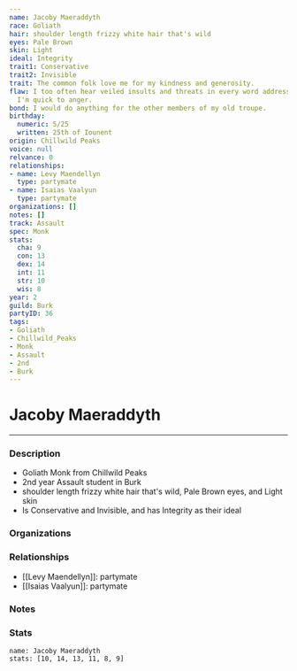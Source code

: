 ```yaml
---
name: Jacoby Maeraddyth
race: Goliath
hair: shoulder length frizzy white hair that's wild
eyes: Pale Brown
skin: Light
ideal: Integrity
trait1: Conservative
trait2: Invisible
trait: The common folk love me for my kindness and generosity.
flaw: I too often hear veiled insults and threats in every word addressed to me, and
  I'm quick to anger.
bond: I would do anything for the other members of my old troupe.
birthday:
  numeric: 5/25
  written: 25th of Iounent
origin: Chillwild Peaks
voice: null
relvance: 0
relationships:
- name: Levy Maendellyn
  type: partymate
- name: Isaias Vaalyun
  type: partymate
organizations: []
notes: []
track: Assault
spec: Monk
stats:
  cha: 9
  con: 13
  dex: 14
  int: 11
  str: 10
  wis: 8
year: 2
guild: Burk
partyID: 36
tags:
- Goliath
- Chillwild_Peaks
- Monk
- Assault
- 2nd
- Burk
---
```

# Jacoby Maeraddyth
---
### Description
- Goliath Monk from Chillwild Peaks
- 2nd year Assault student in Burk
- shoulder length frizzy white hair that's wild, Pale Brown eyes, and Light skin
- Is Conservative and Invisible, and has Integrity as their ideal

### Organizations

### Relationships
- [[Levy Maendellyn]]: partymate
- [[Isaias Vaalyun]]: partymate

### Notes

### Stats
```statblock
name: Jacoby Maeraddyth
stats: [10, 14, 13, 11, 8, 9]
```
